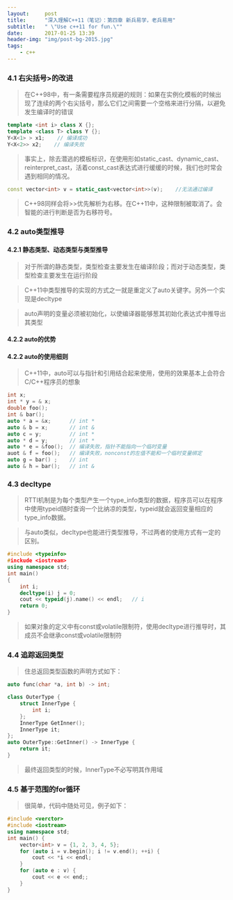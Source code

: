 ```yaml
---
layout:     post
title:      "深入理解C++11（笔记）：第四章 新兵易学，老兵易用"
subtitle:   " \"Use c++11 for fun.\""
date:       2017-01-25 13:39
header-img: "img/post-bg-2015.jpg"
tags:
    - c++
---
```


### 4.1 右尖括号\>的改进

> 在C\+\+98中，有一条需要程序员规避的规则：如果在实例化模板的时候出现了连续的两个右尖括号，那么它们之间需要一个空格来进行分隔，以避免发生编译时的错误

```cpp
template <int i> class X {};
template <class T> class Y {};
Y<X<1> > x1;    // 编译成功
Y<X<2>> x2;    // 编译失败
```

> 事实上，除去潜逃的模板标识，在使用形如static_cast、dynamic_cast、reinterpret_cast，活着const_cast表达式进行缓缓的时候，我们也时常会遇到相同的情况。

```cpp
const vector<int> v = static_cast<vector<int>>(v);    //无法通过编译
```

> C\+\+98同样会将\>\>优先解析为右移。在C\+\+11中，这种限制被取消了。会智能的进行判断是否为右移符号。

### 4.2 auto类型推导

#### 4.2.1 静态类型、动态类型与类型推导

> 对于所谓的静态类型，类型检查主要发生在编译阶段；而对于动态类型，类型检查主要发生在运行阶段

> C\+\+11中类型推导的实现的方式之一就是重定义了auto关键字。另外一个实现是decltype

> auto声明的变量必须被初始化，以使编译器能够葱其初始化表达式中推导出其类型

#### 4.2.2 auto的优势

#### 4.2.2 auto的使用细则

> C\+\+11中，auto可以与指针和引用结合起来使用，使用的效果基本上会符合C/C\+\+程序员的想象

```cpp
int x;
int * y = & x;
double foo();
int & bar();
auto * a = &x;      // int *
auto & b = x;       // int &
auto c = y;         // int *
auto * d = y;       // int *
auto * e = &foo();  // 编译失败，指针不能指向一个临时变量
auot & f = foo();   // 编译失败，nonconst的左值不能和一个临时变量绑定
auto g = bar() ;    // int
auto & h = bar();   // int &
```

### 4.3 decltype

> RTTI机制是为每个类型产生一个type_info类型的数据，程序员可以在程序中使用typeid随时查询一个比纳凉的类型，typeid就会返回变量相应的type_info数据。

> 与auto类似，decltype也能进行类型推导，不过两者的使用方式有一定的区别。

```cpp
#include <typeinfo>
#inckude <iostream>
using namespace std;
int main()
{
    int i;
    decltype(i) j = 0;
    cout << typeid(j).name() << endl;   // i
    return 0;
}
```

> 如果对象的定义中有const或volatile限制符，使用decltype进行推导时，其成员不会继承const或volatile限制符

### 4.4 追踪返回类型

> 住总返回类型函数的声明方式如下：

```cpp
auto func(char *a, int b) -> int;
```

```cpp
class OuterType {
    struct InnerType {
        int i;
    };
    InnerType GetInner();
    InnerType it;
};
auto OuterType::GetInner() -> InnerType {
    return it;
}
```

> 最终返回类型的时候，InnerType不必写明其作用域

### 4.5 基于范围的for循环

> 很简单，代码中随处可见，例子如下：

```cpp
#include <verctor>
#include <iostream>
using namespace std;
int main() {
    vector<int> v = {1, 2, 3, 4, 5};
    for (auto i = v.begin(); i != v.end(); ++i) {
        cout << *i << endl;
    }
    for (auto e : v) {
        cout << e << end;;
    }
}
```
